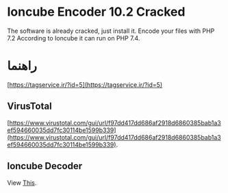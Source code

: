 # Ioncube Encoder 10.2 Cracked
The software is already cracked, just install it.
Encode your files with PHP 7.2 According to Ioncube it can run on PHP 7.4.
# راهنما
[https://tagservice.ir/?id=5](https://tagservice.ir/?id=5)
## VirusTotal
[https://www.virustotal.com/gui/url/f97dd417dd686af2918d6860385bab1a3ef594660035dd7fc30114be1599b339](https://www.virustotal.com/gui/url/f97dd417dd686af2918d6860385bab1a3ef594660035dd7fc30114be1599b339).

## Ioncube Decoder
View [This](https://github.com/tahaghafuri/ioncube_decoder).
